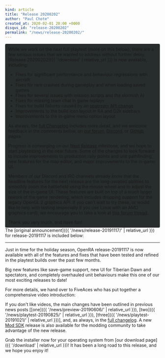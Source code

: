```yaml
---
kind: article
title: "Release 20200202"
author: "Paul Chote"
created_at: 2020-02-01 20:00 +0000
disqus_id: "release-20200202"
permalink: "/news/release-20200202/"
---
```


<div style="border-radius: 4px; background-color: #272d2c; padding: 5px">
<div style="margin: -10px 5px" markdown="1">

While we work on the next full playtest (more on this below), there are a few serious issues that we wanted to address without further delay. [Release 20200202]({{ '/download' | relative_url }}) is now available, including:

* Fixes for significant performance and behaviour regressions with aircraft
* Fixes for rare crashes during gameplay and when loading saved games
* Fixes for several issues with mission scripts and the skirmish AI
* Fixes for missing team chat in game replays
* Fixes for build failures caused by an [upstream API change](https://blog.maxmind.com/2019/12/18/significant-changes-to-accessing-and-using-geolite2-databases/)
* Improvements to the build icon layout in RA and D2k sidebars
* Improvements to the in-game menu option layout

As always, the [full Changelog](https://github.com/OpenRA/OpenRA/wiki/Changelog/44d23a103e9dc3e06c1944bbf9f9f411f865066f) includes more detail, and we welcome feedback in the comments below, on [our forum](https://forum.openra.net), [Discord](https://discord.openra.net), or [GitHub](https://github.com/OpenRA/OpenRA/) pages.

Progress is converging on our [Next Release](https://github.com/OpenRA/OpenRA/milestone/29) milestone, and we hope to start playtesting in the near future. Some of the changes to look forward to include improvements to production rally points and unit pathfinding, new features for the map editor, and major improvements to the in-game UI.

Members of our Discord and IRC channels already know that the headline features for the next release are the long-awaited abilities to smoothly zoom the battlefield using the mouse wheel and to adjust the size of the in-game UI. These features are built on top of a much larger rework of the game rendering, which includes dropping support for the legacy OpenGL 2 graphics API. If you can't wait to try these, or would like to help with testing (especially if you use Linux with an AMD graphics card), we encourage you to take a look at [this forum thread](https://forum.openra.net/viewtopic.php?f=82&t=21092).

Thank you very much, and have fun!
</div>
</div>
The [original announcement]({{ '/news/release-20191117/' | relative_url }}) for release-20191117 is included below:

<hr />

Just in time for the holiday season, OpenRA release-20191117 is now available with all of the features and fixes that have been tested and refined in the playtest builds over the past few months.

Big new features like save-game support, new UI for Tiberian Dawn and spectators, and completely overhauled unit behaviours make this one of our most exciting releases to date!

For more details, we hand over to FiveAces who has put together a comprehensive video introduction:

<lite-youtube videoid="x6uXAiTHAhI"></lite-youtube>

If you don't like videos, the main changes have been outlined in previous news posts [[one]({{ '/news/preview-20190606/' | relative_url }}), [two]({{ '/news/playtest-20190825/' | relative_url }}), [three]({{ '/news/playtest-20191021/' | relative_url }})], and, as always, in the  [full changelog](https://github.com/OpenRA/OpenRA/wiki/Changelog/501a7ebe7d9bc8e02161db135272fc49439e17e6). A new [Mod SDK](https://github.com/OpenRA/OpenRAModSDK/releases/tag/20191117) release is also available for the modding community to take advantage of the new release.

Grab the installer now for your operating system from [our download page]({{ '/download' | relative_url }})! It has been a long road to this release, and we hope you enjoy it!
